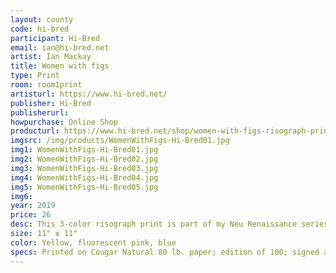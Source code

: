 ```yaml
---
layout: county 
code: hi-bred
participant: Hi-Bred
email: ian@hi-bred.net
artist: Ian Mackay
title: Women with figs
type: Print
room: room1print
artisturl: https://www.hi-bred.net/
publisher: Hi-Bred
publisherurl: 
howpurchase: Online Shop
producturl: https://www.hi-bred.net/shop/women-with-figs-risograph-print
imgsrc: /img/products/WomenWithFigs-Hi-Bred01.jpg
img1: WomenWithFigs-Hi-Bred01.jpg
img2: WomenWithFigs-Hi-Bred02.jpg
img3: WomenWithFigs-Hi-Bred03.jpg
img4: WomenWithFigs-Hi-Bred04.jpg
img5: WomenWithFigs-Hi-Bred05.jpg
img6: 
year: 2019
price: 26
desc: This 3-color risograph print is part of my Neu Renaissance series.
size: 11" x 11"
color: Yellow, fluorescent pink, blue
specs: Printed on Cougar Natural 80 lb. paper; edition of 100; signed and numbered by the artist.
---
```

